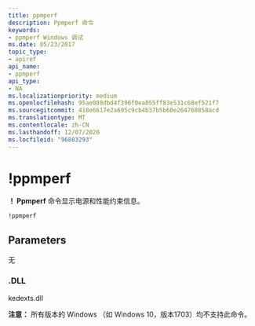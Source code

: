 ```yaml
---
title: ppmperf
description: Ppmperf 命令
keywords:
- ppmperf Windows 调试
ms.date: 05/23/2017
topic_type:
- apiref
api_name:
- ppmperf
api_type:
- NA
ms.localizationpriority: medium
ms.openlocfilehash: 95ae088dbd4f396f0ea055ff83e531c68ef521f7
ms.sourcegitcommit: 418e6617e2a695c9cb4b37b5b60e264760858acd
ms.translationtype: MT
ms.contentlocale: zh-CN
ms.lasthandoff: 12/07/2020
ms.locfileid: "96803293"
---
```

# <a name="ppmperf"></a>!ppmperf

**！ Ppmperf** 命令显示电源和性能约束信息。 


```dbgcmd
!ppmperf
```

## <a name="span-idparametersspanspan-idparametersspanspan-idparametersspanparameters"></a><span id="Parameters"></span><span id="parameters"></span><span id="PARAMETERS"></span>Parameters

无

### <a name="span-iddllspanspan-iddllspandll"></a><span id="DLL"></span><span id="dll"></span>.DLL

 kedexts.dll

**注意：** 所有版本的 Windows （如 Windows 10，版本1703）均不支持此命令。
 





